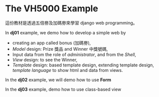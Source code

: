 # The VH5000 Example

這份教材是透過五倍劵及加碼劵來學習 django web programming。

In **dj01** example, we demo how to develop a simple web by
* creating an app called bonus (加碼劵),
* *Model* design: Prize 獎品 and Winner 中獎號碼,
* Input data from the role of *administrator*, and from the *Shell*,
* *View* design: to see the Winner,
* *Template* design: based template design, extending template design, *template language* to show html and data from views.

In the **dj02** example, we will demo how to use **Form**


In the **dj03** example, demo how to use class-based view